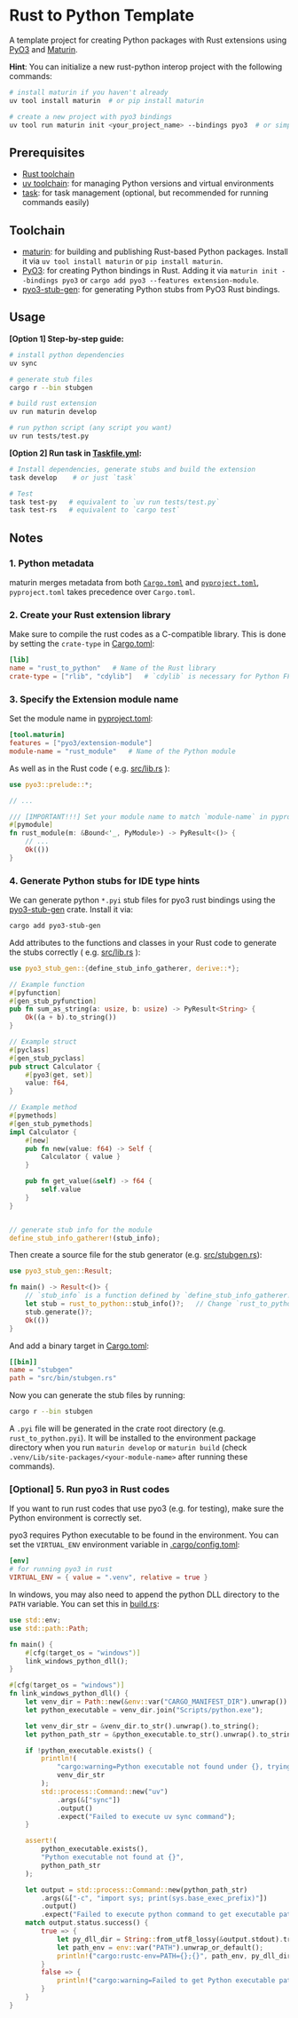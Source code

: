 # Rust to Python Template


A template project for creating Python packages with Rust extensions using [PyO3](https://pyo3.rs/) and [Maturin](https://maturin.rs/).


**Hint**: You can initialize a new rust-python interop project with the following commands:

```bash
# install maturin if you haven't already
uv tool install maturin  # or pip install maturin

# create a new project with pyo3 bindings
uv tool run maturin init <your_project_name> --bindings pyo3  # or simply `maturin init <your_project_name> --bindings pyo3`
```


## Prerequisites

- [Rust toolchain](https://www.rust-lang.org/tools/install)
- [uv toolchain](https://docs.astral.sh/uv/getting-started/installation/): for managing Python versions and virtual environments
- [task](https://taskfile.dev/): for task management (optional, but recommended for running commands easily)


## Toolchain

- [maturin](https://maturin.rs/): for building and publishing Rust-based Python packages. Install it via `uv tool install maturin` or `pip install maturin`.
- [PyO3](https://pyo3.rs/): for creating Python bindings in Rust. Adding it via `maturin init --bindings pyo3` or `cargo add pyo3 --features extension-module`.
- [pyo3-stub-gen](https://github.com/Jij-Inc/pyo3-stub-gen): for generating Python stubs from PyO3 Rust bindings.


## Usage

**[Option 1] Step-by-step guide:**

```bash
# install python dependencies
uv sync

# generate stub files
cargo r --bin stubgen

# build rust extension
uv run maturin develop

# run python script (any script you want)
uv run tests/test.py
```

**[Option 2] Run task in [Taskfile.yml](./Taskfile.yml):**

```bash
# Install dependencies, generate stubs and build the extension
task develop    # or just `task`

# Test
task test-py   # equivalent to `uv run tests/test.py`
task test-rs   # equivalent to `cargo test`
```

## Notes

### 1. Python metadata

maturin merges metadata from both [`Cargo.toml`](./Cargo.toml) and [`pyproject.toml`](./pyproject.toml), `pyproject.toml` takes precedence over `Cargo.toml`.


### 2. Create your Rust extension library

Make sure to compile the rust codes as a C-compatible library. This is done by setting the `crate-type` in [Cargo.toml](./Cargo.toml):

```toml
[lib]
name = "rust_to_python"   # Name of the Rust library
crate-type = ["rlib", "cdylib"]   # `cdylib` is necessary for Python FFI
```

### 3. Specify the Extension module name

Set the module name in [pyproject.toml](./pyproject.toml):

```toml
[tool.maturin]
features = ["pyo3/extension-module"]
module-name = "rust_module"   # Name of the Python module
```

As well as in the Rust code ( e.g. [src/lib.rs](./src/lib.rs) ):

```rs
use pyo3::prelude::*;

// ...

/// [IMPORTANT!!!] Set your module name to match `module-name` in pyproject.toml
#[pymodule]
fn rust_module(m: &Bound<'_, PyModule>) -> PyResult<()> { 
    // ...
    Ok(())
}
```


### 4. Generate Python stubs for IDE type hints

We can generate python `*.pyi` stub files for pyo3 rust bindings using the [pyo3-stub-gen](https://github.com/Jij-Inc/pyo3-stub-gen) crate. Install it via:

```bash
cargo add pyo3-stub-gen
```

Add attributes to the functions and classes in your Rust code to generate the stubs correctly ( e.g. [src/lib.rs](./src/lib.rs) ):

```rs
use pyo3_stub_gen::{define_stub_info_gatherer, derive::*};

// Example function
#[pyfunction]
#[gen_stub_pyfunction]
pub fn sum_as_string(a: usize, b: usize) -> PyResult<String> {
    Ok((a + b).to_string())
}

// Example struct
#[pyclass]
#[gen_stub_pyclass]
pub struct Calculator {
    #[pyo3(get, set)]
    value: f64,
}

// Example method
#[pymethods]
#[gen_stub_pymethods]
impl Calculator {
    #[new]
    pub fn new(value: f64) -> Self {
        Calculator { value }
    }

    pub fn get_value(&self) -> f64 {
        self.value
    }
}


// generate stub info for the module
define_stub_info_gatherer!(stub_info);

```

Then create a source file for the stub generator (e.g. [src/stubgen.rs](./src/stubgen.rs)):

```rs
use pyo3_stub_gen::Result;

fn main() -> Result<()> {
    // `stub_info` is a function defined by `define_stub_info_gatherer!` macro.
    let stub = rust_to_python::stub_info()?;   // Change `rust_to_python` to your crate name
    stub.generate()?;
    Ok(())
}
```

And add a binary target in [Cargo.toml](./Cargo.toml):

```toml
[[bin]]
name = "stubgen"
path = "src/bin/stubgen.rs"
```

Now you can generate the stub files by running:

```bash
cargo r --bin stubgen
```

A `.pyi` file will be generated in the crate root directory (e.g. `rust_to_python.pyi`). It will be installed to the environment package directory when you run `maturin develop` or `maturin build` (check `.venv/Lib/site-packages/<your-module-name>` after running these commands).


### [Optional] 5. Run pyo3 in Rust codes

If you want to run rust codes that use pyo3 (e.g. for testing), make sure the Python environment is correctly set.

pyo3 requires Python executable to be found in the environment. You can set the `VIRTUAL_ENV` environment variable in [.cargo/config.toml](./.cargo/config.toml):

```toml
[env]
# for running pyo3 in rust
VIRTUAL_ENV = { value = ".venv", relative = true }
```

In windows, you may also need to append the python DLL directory to the `PATH` variable. You can set this in [build.rs](./build.rs):

```rs
use std::env;
use std::path::Path;

fn main() {
    #[cfg(target_os = "windows")]
    link_windows_python_dll();
}

#[cfg(target_os = "windows")]
fn link_windows_python_dll() {
    let venv_dir = Path::new(&env::var("CARGO_MANIFEST_DIR").unwrap()).join(".venv");
    let python_executable = venv_dir.join("Scripts/python.exe");

    let venv_dir_str = &venv_dir.to_str().unwrap().to_string();
    let python_path_str = &python_executable.to_str().unwrap().to_string();

    if !python_executable.exists() {
        println!(
            "cargo:warning=Python executable not found under {}, trying to install python dependencies using 'uv sync'",
            venv_dir_str
        );
        std::process::Command::new("uv")
            .args(&["sync"])
            .output()
            .expect("Failed to execute uv sync command");
    }

    assert!(
        python_executable.exists(),
        "Python executable not found at {}",
        python_path_str
    );

    let output = std::process::Command::new(python_path_str)
        .args(&["-c", "import sys; print(sys.base_exec_prefix)"])
        .output()
        .expect("Failed to execute python command to get executable path");
    match output.status.success() {
        true => {
            let py_dll_dir = String::from_utf8_lossy(&output.stdout).trim().to_string();
            let path_env = env::var("PATH").unwrap_or_default();
            println!("cargo:rustc-env=PATH={};{}", path_env, py_dll_dir);
        }
        false => {
            println!("cargo:warning=Failed to get Python executable path");
        }
    }
}
```




